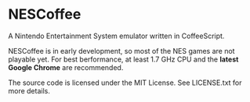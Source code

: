 # NESCoffee

A Nintendo Entertainment System emulator written in CoffeeScript.

NESCoffee is in early development, so most of the NES games are not playable yet.
For best berformance, at least 1.7 GHz CPU and the **latest Google Chrome**
are recommended.

The source code is licensed under the MIT License.
See LICENSE.txt for more details.
